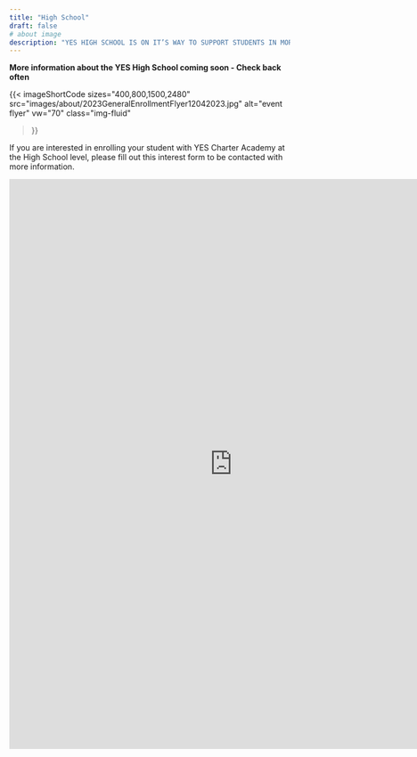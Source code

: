 ```yaml
---
title: "High School"
draft: false
# about image
description: "YES HIGH SCHOOL IS ON IT’S WAY TO SUPPORT STUDENTS IN MORE ACADEMIC WAYS THAN EVER BEFORE"
---
```

**More information about the YES High School coming soon - Check back often**

{{< imageShortCode
    sizes="400,800,1500,2480"
    src="images/about/2023GeneralEnrollmentFlyer12042023.jpg"
    alt="event flyer"
    vw="70"
    class="img-fluid"
>}}

If you are interested in enrolling your student with YES Charter Academy at the High School level, please fill out this interest form to be contacted with more information.

<section class="col-10 mx-auto section pt-0">
    <iframe src="https://docs.google.com/forms/d/e/1FAIpQLSfpPML9QpPa3AJWACTHfoLH-Y9uP6LiinJCfKSfT3Es4idqsA/viewform?embedded=true" width="800" height="1024" frameborder="0" marginheight="0" marginwidth="0">Loading…</iframe>
</section>

